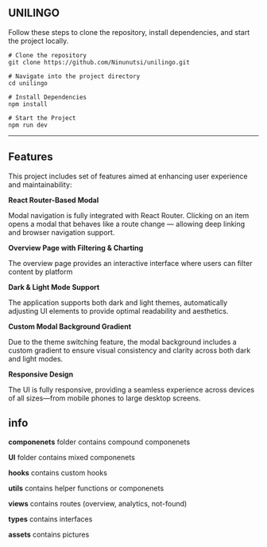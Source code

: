 ## UNILINGO

Follow these steps to clone the repository, install dependencies, and start the project locally.

```
# Clone the repository
git clone https://github.com/Ninunutsi/unilingo.git

# Navigate into the project directory
cd unilingo

# Install Dependencies
npm install

# Start the Project
npm run dev
```

---

## Features

This project includes set of features aimed at enhancing user experience and maintainability:

**React Router-Based Modal**

Modal navigation is fully integrated with React Router. Clicking on an item opens a modal that behaves like a route change — allowing deep linking and browser navigation support.

**Overview Page with Filtering & Charting**

The overview page provides an interactive interface where users can
filter content by platform

**Dark & Light Mode Support**

The application supports both dark and light themes, automatically adjusting UI elements to provide optimal readability and aesthetics.

**Custom Modal Background Gradient**

Due to the theme switching feature, the modal background includes a custom gradient to ensure visual consistency and clarity across both dark and light modes.

**Responsive Design**

The UI is fully responsive, providing a seamless experience across devices of all sizes—from mobile phones to large desktop screens.

## info

**componenets** folder contains compound componenets

**UI** folder contains mixed componenets

**hooks** contains custom hooks

**utils** contains helper functions or componenets

**views** contains routes (overview, analytics, not-found)

**types** contains interfaces

**assets** contains pictures
